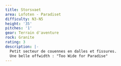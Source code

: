 ```yaml
---
title: Storsvaet
area: Lofoten - Paradiset
difficulty: N3-N5
height: '35'
pitches: '1'
gear: Terrain d'aventure
rock: Granite
rating: 3
description: |-
  Petit secteur de couennes en dalles et fissures.
  Une belle offwidth : "Too Wide for Paradise"
---
```


